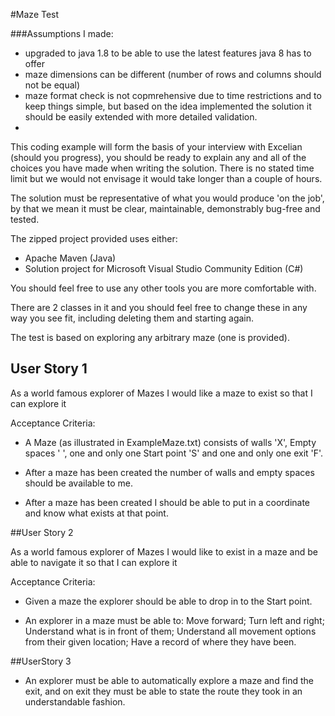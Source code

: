 #Maze Test


###Assumptions I made:
- upgraded to java 1.8 to be able to use the latest features java 8 has to offer
- maze dimensions can be different (number of rows and columns should not be equal)
- maze format check is not copmrehensive due to time restrictions and to keep things simple, 
  but based on the idea implemented the solution it should be easily extended with more detailed validation.
-   

This coding example will form the basis of your interview with Excelian (should you progress), you should be ready to explain any and all of the choices you have made when writing the solution.
There is no stated time limit but we would not envisage it would take longer than a couple of hours.

The solution must be representative of what you would produce 'on the job', by that we mean it must be clear, maintainable, demonstrably bug-free and tested.

The zipped project provided uses either:
* Apache Maven (Java)
* Solution project for Microsoft Visual Studio Community Edition (C#)

You should feel free to use any other tools you are more comfortable with.  

There are 2 classes in it and you should feel free to change these in any way you see fit, including deleting them and starting again.

The test is based on exploring any arbitrary maze (one is provided).

## User Story 1

As a world famous explorer of Mazes I would like a maze to exist so that I can explore it

Acceptance Criteria:

* A Maze (as illustrated in ExampleMaze.txt) consists of walls 'X', Empty spaces ' ', one and only one Start point 'S' and one and only one exit 'F'.

* After a maze has been created the number of walls and empty spaces should be available to me.

* After a maze has been created I should be able to put in a coordinate and know what exists at that point.


##User Story 2

As a world famous explorer of Mazes I would like to exist in a maze and be able to navigate it so that I can explore it

Acceptance Criteria:

* Given a maze the explorer should be able to drop in to the Start point.

* An explorer in a maze must be able to:
    Move forward;
    Turn left and right;
    Understand what is in front of them;
    Understand all movement options from their given location;
    Have a record of where they have been.


##UserStory 3
* An explorer must be able to automatically explore a maze and find the exit, and on exit they must be able to state the route they took in an understandable fashion.
